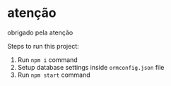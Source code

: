 # atenção

obrigado pela atenção




Steps to run this project:

1. Run `npm i` command
2. Setup database settings inside `ormconfig.json` file
3. Run `npm start` command
